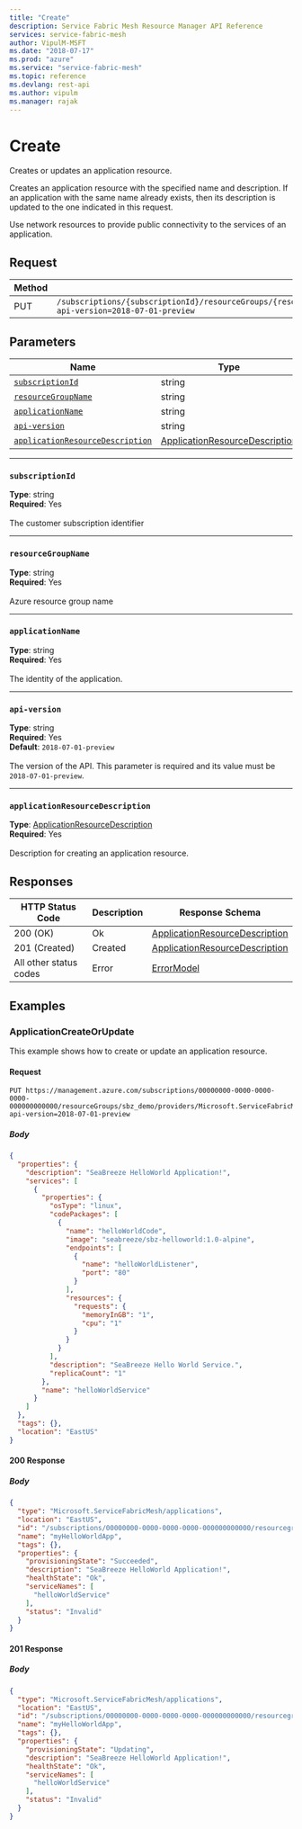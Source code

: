 ```yaml
---
title: "Create"
description: Service Fabric Mesh Resource Manager API Reference
services: service-fabric-mesh
author: VipulM-MSFT
ms.date: "2018-07-17"
ms.prod: "azure"
ms.service: "service-fabric-mesh"
ms.topic: reference
ms.devlang: rest-api
ms.author: vipulm
ms.manager: rajak
---
```

# Create
Creates or updates an application resource.

Creates an application resource with the specified name and description. If an application with the same name already exists, then its description is updated to the one indicated in this request.

Use network resources to provide public connectivity to the services of an application.


## Request
| Method | Request URI |
| ------ | ----------- |
| PUT | `/subscriptions/{subscriptionId}/resourceGroups/{resourceGroupName}/providers/Microsoft.ServiceFabricMesh/applications/{applicationName}?api-version=2018-07-01-preview` |


## Parameters
| Name | Type | Required | Location |
| --- | --- | --- | --- |
| [`subscriptionId`](#subscriptionid) | string | Yes | Path |
| [`resourceGroupName`](#resourcegroupname) | string | Yes | Path |
| [`applicationName`](#applicationname) | string | Yes | Path |
| [`api-version`](#api-version) | string | Yes | Query |
| [`applicationResourceDescription`](#applicationresourcedescription) | [ApplicationResourceDescription](sfmeshrp-model-applicationresourcedescription.md) | Yes | Body |

____
### `subscriptionId`
__Type__: string <br/>
__Required__: Yes<br/>
<br/>
The customer subscription identifier

____
### `resourceGroupName`
__Type__: string <br/>
__Required__: Yes<br/>
<br/>
Azure resource group name

____
### `applicationName`
__Type__: string <br/>
__Required__: Yes<br/>
<br/>
The identity of the application.

____
### `api-version`
__Type__: string <br/>
__Required__: Yes<br/>
__Default__: `2018-07-01-preview` <br/>
<br/>
The version of the API. This parameter is required and its value must be `2018-07-01-preview`.

____
### `applicationResourceDescription`
__Type__: [ApplicationResourceDescription](sfmeshrp-model-applicationresourcedescription.md) <br/>
__Required__: Yes<br/>
<br/>
Description for creating an application resource.

## Responses

| HTTP Status Code | Description | Response Schema |
| --- | --- | --- |
| 200 (OK) | Ok<br/> | [ApplicationResourceDescription](sfmeshrp-model-applicationresourcedescription.md) |
| 201 (Created) | Created<br/> | [ApplicationResourceDescription](sfmeshrp-model-applicationresourcedescription.md) |
| All other status codes | Error<br/> | [ErrorModel](sfmeshrp-model-errormodel.md) |

## Examples

### ApplicationCreateOrUpdate

This example shows how to create or update an application resource.

#### Request
```
PUT https://management.azure.com/subscriptions/00000000-0000-0000-0000-000000000000/resourceGroups/sbz_demo/providers/Microsoft.ServiceFabricMesh/applications/helloWorldApp?api-version=2018-07-01-preview
```

##### Body
```json
{
  "properties": {
    "description": "SeaBreeze HelloWorld Application!",
    "services": [
      {
        "properties": {
          "osType": "linux",
          "codePackages": [
            {
              "name": "helloWorldCode",
              "image": "seabreeze/sbz-helloworld:1.0-alpine",
              "endpoints": [
                {
                  "name": "helloWorldListener",
                  "port": "80"
                }
              ],
              "resources": {
                "requests": {
                  "memoryInGB": "1",
                  "cpu": "1"
                }
              }
            }
          ],
          "description": "SeaBreeze Hello World Service.",
          "replicaCount": "1"
        },
        "name": "helloWorldService"
      }
    ]
  },
  "tags": {},
  "location": "EastUS"
}
```

#### 200 Response
##### Body
```json
{
  "type": "Microsoft.ServiceFabricMesh/applications",
  "location": "EastUS",
  "id": "/subscriptions/00000000-0000-0000-0000-000000000000/resourcegroups/sbz_demo/providers/Microsoft.ServiceFabricMesh/applications/myHelloWorldApp",
  "name": "myHelloWorldApp",
  "tags": {},
  "properties": {
    "provisioningState": "Succeeded",
    "description": "SeaBreeze HelloWorld Application!",
    "healthState": "Ok",
    "serviceNames": [
      "helloWorldService"
    ],
    "status": "Invalid"
  }
}
```


#### 201 Response
##### Body
```json
{
  "type": "Microsoft.ServiceFabricMesh/applications",
  "location": "EastUS",
  "id": "/subscriptions/00000000-0000-0000-0000-000000000000/resourcegroups/sbz_demo/providers/Microsoft.ServiceFabricMesh/applications/myHelloWorldApp",
  "name": "myHelloWorldApp",
  "tags": {},
  "properties": {
    "provisioningState": "Updating",
    "description": "SeaBreeze HelloWorld Application!",
    "healthState": "Ok",
    "serviceNames": [
      "helloWorldService"
    ],
    "status": "Invalid"
  }
}
```


